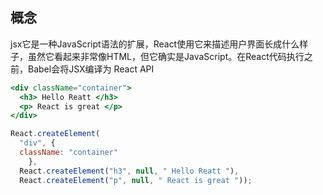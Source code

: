 ## 概念

jsx它是一种JavaScript语法的扩展，React使用它来描述用户界面长成什么样子，虽然它看起来非常像HTML，但它确实是JavaScript。在React代码执行之前，Babel会将JSX编译为 React API

```jsx
<div className="container">
  <h3> Hello Reatt </h3>
  <p> React is great </p>
</div>
```

```js
React.createElement(
  "div", {
  className: "container"
	}, 
  React.createElement("h3", null, " Hello Reatt "),
  React.createElement("p", null, " React is great "));

```





